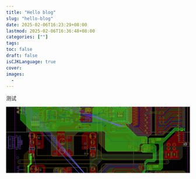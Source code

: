 ```yaml
---
title: "Hello blog"
slug: "hello-blog"
date: 2025-02-06T16:23:29+08:00
lastmod: 2025-02-06T16:36:48+08:00
categories: [""]
tags:
toc: false
draft: false
isCJKLanguage: true
cover: 
images: 
  - 
---
```


测试


<!--more-->

![img1](file-20250206162359641.png)